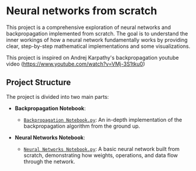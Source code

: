 
# Neural networks from scratch
This project is a comprehensive exploration of neural networks and backpropagation implemented from scratch. The goal is to understand the inner workings of how a neural network fundamentally works by providing clear, step-by-step mathematical implementations and some visualizations.

This project is inspired on Andrej Karpathy's backpropagation youtube video (https://www.youtube.com/watch?v=VMj-3S1tku0) 

## Project Structure
The project is divided into two main parts:

  - **Backpropagation Notebook**:
    - [`Backpropagation Notebook.py`](https://github.com/antoniocreal/Basic-neural-network-from-scratch/blob/main/Backpropagation%20from%20scratch.ipynb): An in-depth implementation of the backpropagation algorithm from the ground up.
      
  - **Neural Networks Notebook**:
      - [`Neural Networks Notebook.py`](https://github.com/antoniocreal/Basic-neural-network-from-scratch/blob/main/Neural%20networks%20from%20scratch.ipynb): A basic neural network built from scratch, demonstrating how weights, operations, and data flow through the network.
